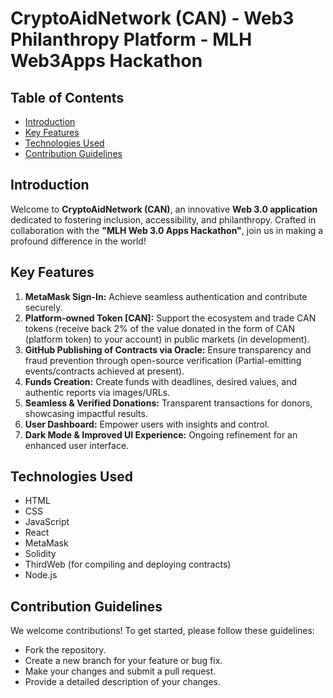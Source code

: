 # CryptoAidNetwork (CAN) - Web3 Philanthropy Platform - MLH Web3Apps Hackathon

## Table of Contents

- [Introduction](#introduction)
- [Key Features](#key-features)
- [Technologies Used](#technologies-used)
- [Contribution Guidelines](#contribution-guidelines)

## Introduction

Welcome to **CryptoAidNetwork (CAN)**, an innovative **Web 3.0 application** dedicated to fostering inclusion, accessibility, and philanthropy. Crafted in collaboration with the **"MLH Web 3.0 Apps Hackathon"**, join us in making a profound difference in the world!

## Key Features

1. **MetaMask Sign-In:** Achieve seamless authentication and contribute securely.
2. **Platform-owned Token [CAN]:** Support the ecosystem and trade CAN tokens (receive back 2% of the value donated in the form of CAN (platform token) to your account) in public markets (in development).
3. **GitHub Publishing of Contracts via Oracle:** Ensure transparency and fraud prevention through open-source verification (Partial-emitting events/contracts achieved at present).
4. **Funds Creation:** Create funds with deadlines, desired values, and authentic reports via images/URLs.
5. **Seamless & Verified Donations:** Transparent transactions for donors, showcasing impactful results.
6. **User Dashboard:** Empower users with insights and control.
7. **Dark Mode & Improved UI Experience:** Ongoing refinement for an enhanced user interface.

## Technologies Used

- HTML
- CSS
- JavaScript
- React
- MetaMask
- Solidity
- ThirdWeb (for compiling and deploying contracts)
- Node.js

## Contribution Guidelines

We welcome contributions! To get started, please follow these guidelines:
- Fork the repository.
- Create a new branch for your feature or bug fix.
- Make your changes and submit a pull request.
- Provide a detailed description of your changes.
